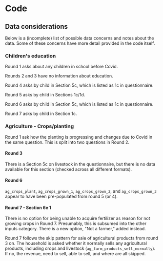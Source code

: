 # Code

## Data considerations

Below is a (incomplete) list of possible data concerns and notes about the
data. 
Some of these concerns have more detail provided in the code itself.

### Children's education

Round 1 asks about any children in school before Covid.

Rounds 2 and 3 have no information about education.

Round 4 asks by child in Section 5c, which is listed as 1c
in questionnaire.

Round 5 asks by child in Sections 1c/1d.

Round 6 asks by child in Section 5c, which is listed as 1c
in questionnaire. 

Round 7 asks by child in Section 1c.


### Agriculture - Crops/planting

Round 1 ask how the planting is progressing and changes due
to Covid in the same question. 
This is split into two questions in Round 2.

#### Round 3

There is a Section 5c on livestock in the questionnaire, but there is
no data available for this section (checked across all different formats).


#### Round 6 

`ag_crops_plant`, `ag_crops_grown_1`, `ag_crops_grown_2`,
and `ag_crops_grown_3` appear to have been pre-populated
from round 5 (or 4).



#### Round 7 - Section 6e 1

There is no option for being unable to acquire fertilizer as reason
for not growing crops in Round 7.
Presumably, this is subsumed into the other inputs category.
There is a new option, "Not a farmer," added instead.

Round 7 follows the skip pattern for sale of agricultural
products from round 3 on. 
The household is asked whether it normally sells any agricultural
products, including crops and livestock (`ag_farm_products_sell_normally`).
If no, the revenue, need to sell, able to sell, and where are all 
skipped. 